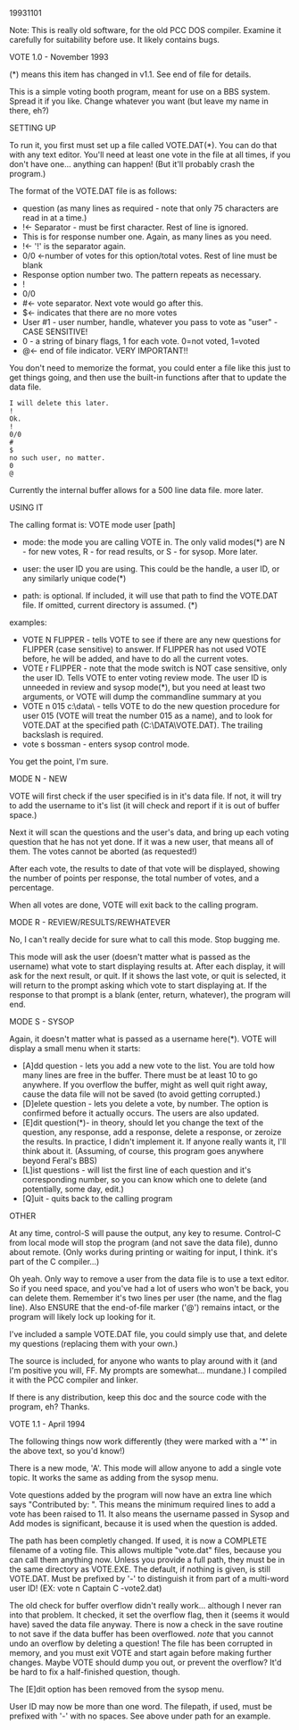 19931101

Note: This is really old software, for the old PCC DOS compiler. Examine it carefully for suitability before use. It likely contains bugs.

VOTE 1.0 - November 1993

(*) means this item has changed in v1.1. See end of file for details.

This is a simple voting booth program, meant for use on a BBS system. Spread it if you like. Change whatever you want (but leave my name in there, eh?)

SETTING UP

To run it, you first must set up a file called VOTE.DAT(*). You can do that with any text editor. You'll need at least one vote in the file at all times, if you don't have one... anything can happen! (But it'll probably crash the program.)

The format of the VOTE.DAT file is as follows:

- question (as many lines as required - note that only 75 characters are read in at a time.)
- !<- Separator - must be first character. Rest of line is ignored. 
- This is for response number one. Again, as many lines as you need.
- !<- '!' is the separator again.
- 0/0 <-number of votes for this option/total votes. Rest of line must be blank
- Response option number two. The pattern repeats as necessary.
- !
- 0/0
- #<- vote separator. Next vote would go after this.
- $<- indicates that there are no more votes
- User #1 - user number, handle, whatever you pass to vote as "user" - CASE SENSITIVE!
- 0 - a string of binary flags, 1 for each vote. 0=not voted, 1=voted
- @<- end of file indicator. VERY IMPORTANT!!

You don't need to memorize the format, you could enter a file like this just to get things going, and then use the built-in functions after that to update the data file.

```
I will delete this later.
!
Ok.
!
0/0
#
$
no such user, no matter.
0
@
```

Currently the internal buffer allows for a 500 line data file. more later.

USING IT

The calling format is: VOTE mode user [path]

- mode: the mode you are calling VOTE in. The only valid modes(*) are N - for new votes, R - for read results, or S - for sysop. More later.

- user: the user ID you are using. This could be the handle, a user ID, or any similarly unique code(*)

- path: is optional. If included, it will use that path to find the VOTE.DAT file. If omitted, current directory is assumed. (*)

examples: 

- VOTE N FLIPPER - tells VOTE to see if there are any new questions for FLIPPER (case sensitive) to answer. If FLIPPER has not used VOTE before, he will be added, and have to do all the current votes.
- VOTE r FLIPPER - note that the mode switch is NOT case sensitive, only the user ID. Tells VOTE to enter voting review mode. The user ID is unneeded in review and sysop mode(*), but you need at least two arguments, or VOTE will dump the commandline summary at you
- VOTE n 015 c:\data\ - tells VOTE to do the new question procedure for user 015 (VOTE will treat the number 015 as a name), and to look for VOTE.DAT at the specified path (C:\DATA\VOTE.DAT). The trailing backslash is required.
- vote s bossman - enters sysop control mode.

You get the point, I'm sure.

MODE N - NEW
 
VOTE will first check if the user specified is in it's data file. If not, it will try to add the username to it's list (it will check and report if it is out of buffer space.)

Next it will scan the questions and the user's data, and bring up each voting question that he has not yet done. If it was a new user, that means all of them. The votes cannot be aborted (as requested!)

After each vote, the results to date of that vote will be displayed, showing the number of points per response, the total number of votes, and a percentage.

When all votes are done, VOTE will exit back to the calling program.

MODE R - REVIEW/RESULTS/REWHATEVER

No, I can't really decide for sure what to call this mode. Stop bugging me.

This mode will ask the user (doesn't matter what is passed as the username) what vote to start displaying results at. After each display, it will ask for the next result, or quit. If it shows the last vote, or quit is selected, it will return to the prompt asking which vote to start displaying at. If the response to that prompt is a blank <CR> (enter, return, whatever), the program will end.

MODE S - SYSOP

Again, it doesn't matter what is passed as a username here(*). VOTE will display a small menu when it starts:

- [A]dd question - lets you add a new vote to the list. You are told how many lines are free in the buffer. There must be at least 10 to go anywhere. If you overflow the buffer, might as well quit right away, cause the data file will not be saved (to avoid getting corrupted.)
- [D]elete question - lets you delete a vote, by number. The option is confirmed before it actually occurs. The users are also updated.
- [E]dit question(*)- in theory, should let you change the text of the question, any response, add a response, delete a response, or zeroize the results. In practice, I didn't implement it. If anyone really wants it, I'll think about it. (Assuming, of course, this program goes anywhere beyond Feral's BBS)
- [L]ist questions - will list the first line of each question and it's corresponding number, so you can know which one to delete (and potentially, some day, edit.)
- [Q]uit - quits back to the calling program

OTHER

At any time, control-S will pause the output, any key to resume. Control-C from local mode will stop the program (and not save the data file), dunno about remote. (Only works during printing or waiting for input, I think. it's part of the C compiler...)

Oh yeah. Only way to remove a user from the data file is to use a text editor. So if you need space, and you've had a lot of users who won't be back, you can delete them. Remember it's two lines per user (the name, and the flag line). Also ENSURE that the end-of-file marker ('@') remains intact, or the program will likely lock up looking for it.

I've included a sample VOTE.DAT file, you could simply use that, and delete my questions (replacing them with your own.)

The source is included, for anyone who wants to play around with it (and I'm positive you will, FF. My prompts are somewhat... mundane.) I compiled it with the PCC compiler and linker.

If there is any distribution, keep this doc and the source code with the program, eh? Thanks.

VOTE 1.1 - April 1994

The following things now work differently (they were marked with a '*' in the above text, so you'd know!)

There is a new mode, 'A'. This mode will allow anyone to add a single vote topic. It works the same as adding from the sysop menu.

Vote questions added by the program will now have an extra line which says "Contributed by: <username>". This means the minimum required lines to add a vote has been raised to 11. It also means the username passed in Sysop and Add modes is significant, because it is used when the question is added.

The path has been completly changed. If used, it is now a COMPLETE filename of a voting file. This allows multiple "vote.dat" files, because you can call them anything now. Unless you provide a full path, they must be in the same directory as VOTE.EXE. The default, if nothing is given, is still VOTE.DAT. Must be prefixed by '-' to distinguish it from part of a multi-word user ID! (EX: vote n Captain C -vote2.dat)

The old check for buffer overflow didn't really work... although I never ran into that problem. It checked, it set the overflow flag, then it (seems it would have) saved the data file anyway. There is now a check in the save routine to not save if the data buffer has been overflowed. *note* that you cannot undo an overflow by deleting a question! The file has been corrupted in memory, and you must exit VOTE and start again before making further changes. Maybe VOTE should dump you out, or prevent the overflow? It'd be hard to fix a half-finished question, though.

The [E]dit option has been removed from the sysop menu.

User ID may now be more than one word. The filepath, if used, must be prefixed with '-' with no spaces. See above under path for an example.
